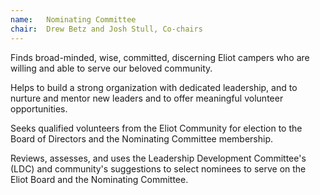 ```yaml
---
name:   Nominating Committee
chair:  Drew Betz and Josh Stull, Co-chairs
---
```


Finds broad-minded, wise, committed, discerning Eliot campers who are 
willing and able to serve our beloved community. 

Helps to build a strong organization with dedicated leadership, 
and to nurture and mentor new leaders and to offer meaningful 
volunteer opportunities. 

Seeks qualified volunteers from the Eliot Community for election 
to the Board of Directors and the Nominating Committee membership. 

Reviews, assesses, and uses the Leadership Development Committee's 
(LDC) and community's suggestions to select nominees to serve on 
the Eliot Board and the Nominating Committee.
